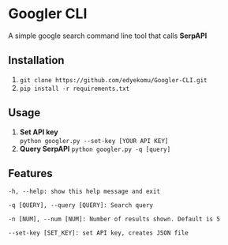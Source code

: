 # Googler CLI

A simple google search command line tool that calls **SerpAPI**

## Installation
1. `git clone https://github.com/edyekomu/Googler-CLI.git`
2. `pip install -r requirements.txt`

## Usage
1. **Set API key**  
`python googler.py --set-key [YOUR API KEY]`
2. **Query SerpAPI**
`python googler.py -q [query]`

## Features
`-h, --help: show this help message and exit`  

`-q [QUERY], --query [QUERY]: Search query`  

`-n [NUM], --num [NUM]: Number of results shown. Default is 5`  

`--set-key [SET_KEY]: set API key, creates JSON file`  
